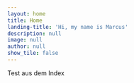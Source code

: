 ```yaml
---
layout: home
title: Home
landing-title: 'Hi, my name is Marcus'
description: null
image: null
author: null
show_tile: false
---
```


Test aus dem Index
